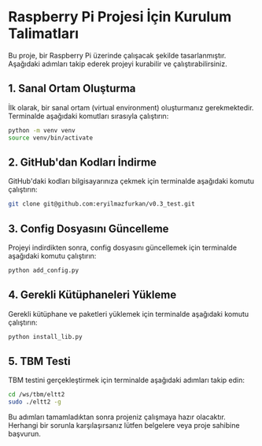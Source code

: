 # Raspberry Pi Projesi İçin Kurulum Talimatları

Bu proje, bir Raspberry Pi üzerinde çalışacak şekilde tasarlanmıştır. Aşağıdaki adımları takip ederek projeyi kurabilir ve çalıştırabilirsiniz.

## 1. Sanal Ortam Oluşturma

İlk olarak, bir sanal ortam (virtual environment) oluşturmanız gerekmektedir. Terminalde aşağıdaki komutları sırasıyla çalıştırın:

```bash
python -m venv venv
source venv/bin/activate
``` 

## 2. GitHub'dan Kodları İndirme

GitHub'daki kodları bilgisayarınıza çekmek için terminalde aşağıdaki komutu çalıştırın:

```bash
git clone git@github.com:eryilmazfurkan/v0.3_test.git
```

## 3. Config Dosyasını Güncelleme

Projeyi indirdikten sonra, config dosyasını güncellemek için terminalde aşağıdaki komutu çalıştırın:

```bash
python add_config.py
```

## 4. Gerekli Kütüphaneleri Yükleme

Gerekli kütüphane ve paketleri yüklemek için terminalde aşağıdaki komutu çalıştırın:

```bash
python install_lib.py
```

## 5. TBM Testi

TBM testini gerçekleştirmek için terminalde aşağıdaki adımları takip edin:

```bash
cd /ws/tbm/eltt2
sudo ./eltt2 -g
```

Bu adımları tamamladıktan sonra projeniz çalışmaya hazır olacaktır. Herhangi bir sorunla karşılaşırsanız lütfen belgelere veya proje sahibine başvurun.